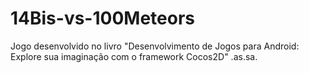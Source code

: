 # 14Bis-vs-100Meteors
Jogo desenvolvido no livro "Desenvolvimento de Jogos para Android: Explore sua imaginação com o framework Cocos2D"
.as.sa.
